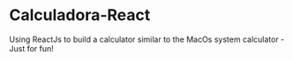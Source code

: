 # Calculadora-React


Using ReactJs to build a calculator similar to the MacOs system calculator - Just for fun!
